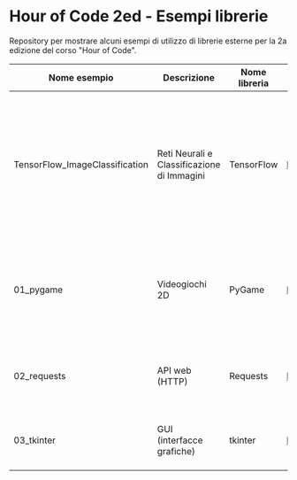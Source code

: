 # Hour of Code 2ed - Esempi librerie

 Repository per mostrare alcuni esempi di utilizzo di librerie esterne per la 2a edizione del corso "Hour of Code".

Nome esempio | Descrizione | Nome libreria | Sito internet | Note
--- | --- | --- | --- | ---
TensorFlow_ImageClassification | Reti Neurali e Classificazione di Immagini | TensorFlow | https://www.tensorflow.org/ | Questo esempio non è incluso nella repo; si veda il Google Colab presente nella lezione su "Scripting e Librerie"
01_pygame | Videogiochi 2D | PyGame | http://www.pygame.org/ | Clone di Space Invaders già fornito nella libreria, con commenti tradotti e aggiunti
02_requests | API web (HTTP) | Requests | https://docs.python-requests.org/ | Utility da riga di comando per cercare libri per titolo online
03_tkinter | GUI (interfacce grafiche) | tkinter | https://docs.python.org/3/library/tkinter.html | Calcolatrice con interfaccia grafica dedicata